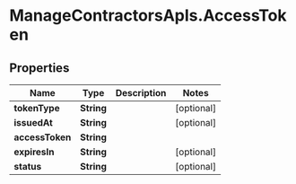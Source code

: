 # ManageContractorsApIs.AccessToken

## Properties
Name | Type | Description | Notes
------------ | ------------- | ------------- | -------------
**tokenType** | **String** |  | [optional] 
**issuedAt** | **String** |  | [optional] 
**accessToken** | **String** |  | 
**expiresIn** | **String** |  | [optional] 
**status** | **String** |  | [optional] 


